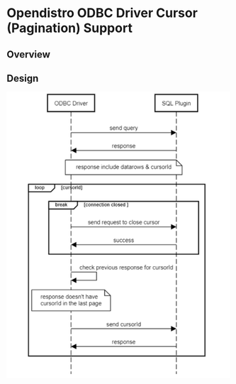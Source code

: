 # Opendistro ODBC Driver Cursor (Pagination) Support

## Overview

## Design
![pagination-data-flow](img/pagination_data_flow.PNG)